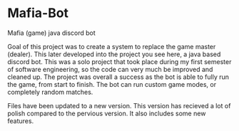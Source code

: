 # Mafia-Bot
Mafia (game) java discord bot

Goal of this project was to create a system to replace the game master (dealer). This later developed into the project you see here, a java based discord bot. This was a solo project that took place during my first semester of software engineering, so the code can very much be improved and cleaned up. The project was overall a success as the bot is able to fully run the game, from start to finish. The bot can run custom game modes, or completely random matches. 

Files have been updated to a new version. This version has recieved a lot of polish compared to the pervious version. It also includes some new features.
